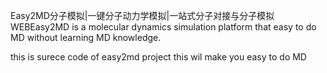 Easy2MD分子模拟|一键分子动力学模拟|一站式分子对接与分子模拟
WEBEasy2MD is a molecular dynamics simulation platform that easy to do MD without learning MD knowledge.

<!--
**easy2md/easy2md** is a ✨ _special_ ✨ repository because its `README.md` (this file) appears on your GitHub profile.

Here are some ideas to get you started:

- 🔭 I’m currently working on ...
- 🌱 I’m currently learning ...
- 👯 I’m looking to collaborate on ...
- 🤔 I’m looking for help with ...
- 💬 Ask me about ...
- 📫 How to reach me: ...
- 😄 Pronouns: ...
- ⚡ Fun fact: ...
-->
this is surece code of easy2md project 
this wil make you easy to do MD
